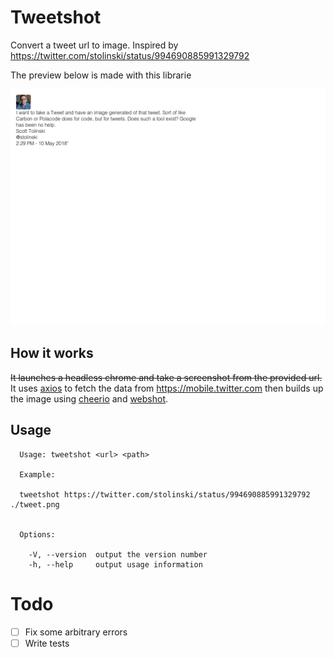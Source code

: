 # Tweetshot
Convert a tweet url to image. Inspired by https://twitter.com/stolinski/status/994690885991329792

The preview below is made with this librarie

![Original tweet from @stolinski](https://raw.githubusercontent.com/tarekdj/tweetshot/master/tweet.png)

## How it works
~~It launches a headless chrome and take a screenshot from the provided url.~~
It uses [axios](https://github.com/axios/axios) to fetch the data from https://mobile.twitter.com then builds up the image using [cheerio](https://github.com/cheeriojs/cheerio) and [webshot](https://github.com/Grace951/node-webshot).



## Usage

```
  Usage: tweetshot <url> <path>

  Example:

  tweetshot https://twitter.com/stolinski/status/994690885991329792 ./tweet.png


  Options:

    -V, --version  output the version number
    -h, --help     output usage information
```

# Todo
- [ ] Fix some arbitrary errors
- [ ] Write tests
